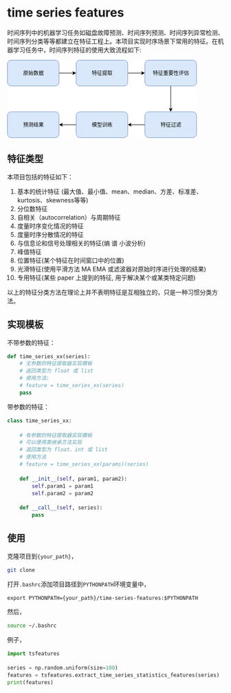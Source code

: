 # time series features

时间序列中的机器学习任务如磁盘故障预测、时间序列预测、时间序列异常检测、时间序列分类等等都建立在特征工程上。本项目实现时序场景下常用的特征。在机器学习任务中，时间序列特征的使用大致流程如下:

![features-usage-flow](./asset/features-usage-flow.png)




## 特征类型

本项目包括的特征如下：
1. 基本的统计特征 (最大值、最小值、mean、median、方差、标准差、kurtosis、skewness等等)
2. 分位数特征
2. 自相关（autocorrelation）与周期特征
3. 度量时序变化情况的特征
4. 度量时序分散情况的特征
5. 与信息论和信号处理相关的特征(熵 谱 小波分析)
6. 峰值特征
7. 位置特征(某个特征在时间窗口中的位置)
8. 光滑特征(使用平滑方法 MA EMA 或滤波器对原始时序进行处理的结果)
9. 专用特征(某些 paper 上提到的特征, 用于解决某个或某类特定问题)

以上的特征分类方法在理论上并不表明特征是互相独立的，只是一种习惯分类方法。



## 实现模板

不带参数的特征：

```python
def time_series_xx(series):
    # 无参数的特征提取器实现模板
    # 返回类型为 float 或 list
    # 使用方法:
    # feature = time_series_xx(series)
    pass
```

带参数的特征：

```python
class time_series_xx:

    # 有参数的特征提取器实现模板
    # 可以使用类继承方法实现
    # 返回类型为 float、int 或 list
    # 使用方法
    # feature = time_series_xx(params)(series)
    
    def __init__(self, param1, param2):
        self.param1 = param1
        self.param2 = param2

    def __call__(self, series):
        pass

```



## 使用

克隆项目到`{your_path}`，

```bash
git clone 
```

打开`.bashrc`添加项目路径到`PYTHONPATH`环境变量中，

```.bashrc
export PYTHONPATH={your_path}/time-series-features:$PYTHONPATH
```

然后，

```bash
source ~/.bashrc
```

例子，

```python
import tsfeatures

series = np.random.uniform(size=100)
features = tsfeatures.extract_time_series_statistics_features(series)
print(features)
```



